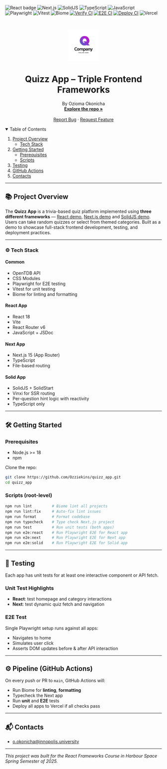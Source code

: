 ![React badge](https://img.shields.io/badge/made%20with-React-blue?style=plastic&logo=react)
![Next.js](https://img.shields.io/badge/made%20with-Next-black?style=plastic&logo=next.js)
![SolidJS](https://img.shields.io/badge/made%20with-Solid-blue?style=plastic&logo=solidjs)
![TypeScript](https://img.shields.io/badge/typed%20with-Typescript-blue?style=plastic&logo=typescript)
![JavaScript](https://img.shields.io/badge/written%20in-JavaScript-yellow?style=plastic&logo=javascript)
![Playwright](https://img.shields.io/badge/e2e%20tested-Playwright-green?style=plastic&logo=playwright)
![Vitest](https://img.shields.io/badge/unit%20tested-vitest-purple?style=plastic)
![Biome](https://img.shields.io/badge/linted%20with-Biome-informational?style=plastic)
[![Verify CI](https://github.com/Ozziekins/quizz_app/actions/workflows/verify.yml/badge.svg)](https://github.com/Ozziekins/quizz_app/actions)
[![E2E CI](https://github.com/Ozziekins/quizz_app/actions/workflows/e2e.yml/badge.svg)](https://github.com/Ozziekins/quizz_app/actions)
[![Deploy CI](https://github.com/Ozziekins/quizz_app/actions/workflows/deploy.yml/badge.svg)](https://github.com/Ozziekins/quizz_app/actions)
![Vercel](https://img.shields.io/badge/deployed%20on-Vercel-black?style=plastic&logo=vercel)

<br />

<p align="center">
  <img src="./quizz-app-next/public/quizz_app_logo.png" alt="Logo" width="100">
</p>

<h1 align="center">Quizz App – Triple Frontend Frameworks</h1>

<p align="center">
  By Ozioma Okonicha
  <br />
  <a href="https://github.com/Ozziekins/quizz_app"><strong>Explore the repo »</strong></a>
  <br />
  <br />
  <a href="https://github.com/Ozziekins/quizz_app/issues">Report Bug</a>
  ·
  <a href="https://github.com/Ozziekins/quizz_app/pulls">Request Feature</a>
</p>

<details open="open">
  <summary>Table of Contents</summary>
  <ol>
    <li>
      <a href="#📚-project-overview">Project Overview</a>
      <ul>
        <li><a href="#⚙️-tech-stack">Tech Stack</a></li>
      </ul>
    </li>
    <li>
      <a href="#🛠-getting-started">Getting Started</a>
      <ul>
        <li><a href="#prerequisites">Prerequisites</a></li>
        <li><a href="#scripts">Scripts</a></li>
      </ul>
    </li>
    <li><a href="#🧪-testing">Testing</a></li>
    <li><a href="#⚙️-pipeline-github-actions">GitHub Actions</a></li>
    <li><a href="#📬-contacts">Contacts</a></li>
  </ol>
</details>

---

## 📚 Project Overview

The **Quizz App** is a trivia-based quiz platform implemented using **three different frameworks** — [React demo](https://ozzie-quizz-app-react.vercel.app/), [Next.js demo](https://ozzie-quizz-app-next.vercel.app/) and [SolidJS demo](https://ozzie-quizz-app-solid.vercel.app/). Users can take random quizzes or select from themed categories. Built as a demo to showcase full-stack frontend development, testing, and deployment practices.

---

### ⚙️ Tech Stack

#### Common
- OpenTDB API
- CSS Modules
- Playwright for E2E testing
- Vitest for unit testing
- Biome for linting and formatting

#### React App
- React 18
- Vite
- React Router v6
- JavaScript + JSDoc

#### Next App
- Next.js 15 (App Router)
- TypeScript
- File-based routing

#### Solid App
- SolidJS + SolidStart
- Vinxi for SSR routing
- Per-question hint logic with reactivity
- TypeScript only

---

## 🛠 Getting Started

### Prerequisites

- Node.js >= 18
- npm

Clone the repo:
```bash
git clone https://github.com/Ozziekins/quizz_app.git
cd quizz_app
```

### Scripts (root-level)

```bash
npm run lint         # Biome lint all projects
npm run lint:fix     # Auto-fix lint issues
npm run format       # Format codebase
npm run typecheck    # Type check Next.js project
npm run test         # Run unit tests (both apps)
npm run e2e:react    # Run Playwright E2E for React app
npm run e2e:next     # Run Playwright E2E for Next app
npm run e2e:solid    # Run Playwright E2E for Solid app
```

---

## 🧪 Testing

Each app has unit tests for at least one interactive component or API fetch.

### Unit Test Highlights
- **React**: test homepage and category interactions
- **Next**: test dynamic quiz fetch and navigation

### E2E Test
Single Playwright setup runs against all apps:
- Navigates to home
- Simulates user click
- Asserts DOM updates before & after API interaction

---

## ⚙️ Pipeline (GitHub Actions)

On every push or PR to `main`, GitHub Actions will:

- Run Biome for **linting**, **formatting**
- Typecheck the Next app
- Run **unit** and **E2E** tests
- Deploy all apps to Vercel if all checks pass

---

## 📬 Contacts

- [o.okonicha@innopolis.university](mailto:o.okonicha@innopolis.university)

---

_This project was built for the React Frameworks Course in Harbour Space Spring Semester of 2025._

